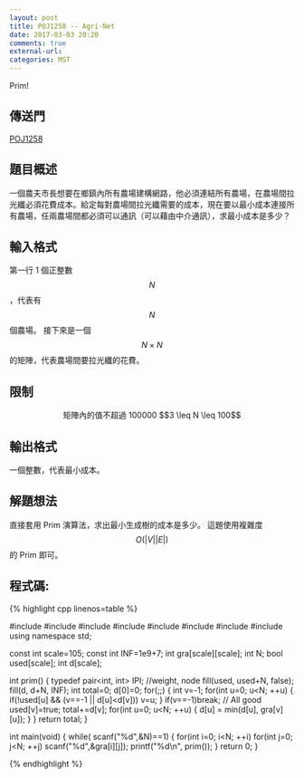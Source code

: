 ```yaml
---
layout: post
title: POJ1258 -- Agri-Net
date: 2017-03-03 20:20
comments: true
external-url:
categories: MST
---
```


Prim!

## 傳送門
[POJ1258](http://poj.org/problem?id=1258)

## 題目概述
一個農夫市長想要在鄉鎮內所有農場建構網路，他必須連結所有農場，在農場間拉光纖必須花費成本。給定每對農場間拉光纖需要的成本，現在要以最小成本連接所有農場，任兩農場間都必須可以通訊（可以藉由中介通訊），求最小成本是多少？

## 輸入格式
第一行 1 個正整數 $$N$$ ，代表有 $$N$$ 個農場。
接下來是一個 $$N\times N$$ 的矩陣，代表農場間要拉光纖的花費。

## 限制

<center>
矩陣內的值不超過 100000
$$3 \leq N \leq 100$$
</center>

## 輸出格式
一個整數，代表最小成本。

## 解題想法
直接套用 Prim 演算法，求出最小生成樹的成本是多少。
這題使用複雜度 $$O(\left| V\right| \left| E\right| )$$ 的 Prim 即可。

## 程式碼:

{% highlight cpp linenos=table %}

#include <iostream>
#include <string>
#include <queue>
#include <functional>
#include <algorithm>
#include <cstdio>
#include <cstdlib>
#include <cstring>
using namespace std;

const int scale=105;
const int INF=1e9+7;
int gra[scale][scale];
int N;
bool used[scale];
int d[scale];

int prim() {
    typedef pair<int, int> IPI; //weight, node
    fill(used, used+N, false);
    fill(d, d+N, INF);
    int total=0;
    d[0]=0;
    for(;;) {
        int v=-1;
        for(int u=0; u<N; ++u) {
            if(!used[u] && (v==-1 || d[u]<d[v])) v=u;
        }
        if(v==-1)break; // All good
        used[v]=true;
        total+=d[v];
        for(int u=0; u<N; ++u) {
            d[u] = min(d[u], gra[v][u]);
        }
    }
    return total;
}

int main(void) {
    while( scanf("%d",&N)==1) {
        for(int i=0; i<N; ++i) for(int j=0; j<N; ++j)
            scanf("%d",&gra[i][j]);
        printf("%d\n", prim());
    }
    return 0;
}

{% endhighlight %}

